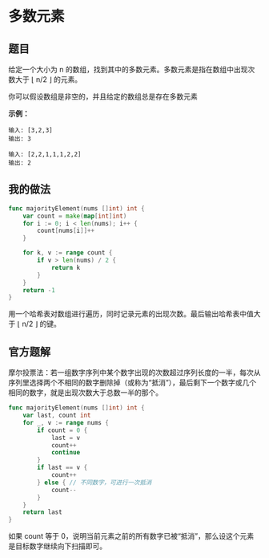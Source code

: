 # 多数元素

## 题目

给定一个大小为 n 的数组，找到其中的多数元素。多数元素是指在数组中出现次数大于 ⌊ n/2 ⌋ 的元素。

你可以假设数组是非空的，并且给定的数组总是存在多数元素

**示例：**

```shell
输入: [3,2,3]
输出: 3

输入: [2,2,1,1,1,2,2]
输出: 2
```

## 我的做法

```go
func majorityElement(nums []int) int {
    var count = make(map[int]int)
    for i := 0; i < len(nums); i++ {
        count[nums[i]]++
    }

    for k, v := range count {
        if v > len(nums) / 2 {
            return k
        }
    }
    return -1
}
```

用一个哈希表对数组进行遍历，同时记录元素的出现次数。最后输出哈希表中值大于 ⌊ n/2 ⌋ 的键。

## 官方题解

摩尔投票法：若一组数字序列中某个数字出现的次数超过序列长度的一半，每次从序列里选择两个不相同的数字删除掉（或称为“抵消”），最后剩下一个数字或几个相同的数字，就是出现次数大于总数一半的那个。

```go
func majorityElement(nums []int) int {
    var last, count int
    for _, v := range nums {
        if count = 0 {
            last = v
            count++
            continue
        }
        if last == v {
            count++
        } else { // 不同数字，可进行一次抵消
            count--
        }
    }
    return last
}
```

如果 count 等于 0，说明当前元素之前的所有数字已被“抵消”，那么设这个元素是目标数字继续向下扫描即可。